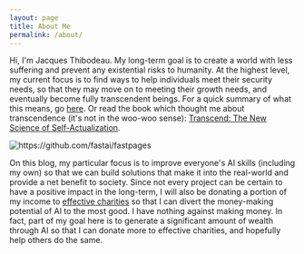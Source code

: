```yaml
---
layout: page
title: About Me
permalink: /about/
---
```


Hi, I'm Jacques Thibodeau. My long-term goal is to create a world with less suffering and prevent any existential risks to humanity. At the highest level, my current focus is to find ways to help individuals meet their security needs, so that they may move on to meeting their growth needs, and eventually become fully transcendent beings. For a quick summary of what this means, go [here](https://www.learningandthebrain.com/blog/transcend-the-new-science-of-self-actualization-by-scott-barry-kaufman/). Or read the book which thought me about transcendence (it's not in the woo-woo sense): [Transcend: The New Science of Self-Actualization](https://www.amazon.com/Transcend-Self-Actualization-Scott-Barry-Kaufman-ebook/dp/B07WZ9T5TM/ref=tmm_kin_swatch_0?_encoding=UTF8&qid=1624888477&sr=8-1).

![]({{site.baseurl}}/images/transcendence-boat.jpg "https://github.com/fastai/fastpages")

On this blog, my particular focus is to improve everyone's AI skills (including my own) so that we can build solutions that make it into the real-world and provide a net benefit to society. Since not every project can be certain to have a positive impact in the long-term, I will also be donating a portion of my income to [effective charities]() so that I can divert the money-making potential of AI to the most good. I have nothing against making money. In fact, part of my goal here is to generate a significant amount of wealth through AI so that I can donate more to effective charities, and hopefully help others do the same.
